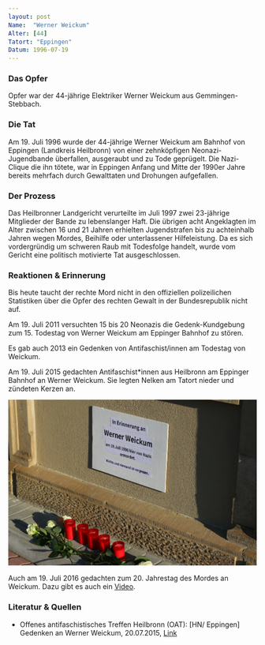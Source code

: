 ```yaml
---
layout: post
Name:  "Werner Weickum"
Alter: [44]
Tatort: "Eppingen"
Datum: 1996-07-19
---
```


### Das Opfer

Opfer war der 44-jährige Elektriker Werner Weickum aus Gemmingen-Stebbach.

### Die Tat

Am 19. Juli 1996 wurde der 44-jährige Werner Weickum am Bahnhof von Eppingen (Landkreis Heilbronn) von einer zehnköpfigen Neonazi-Jugendbande überfallen, ausgeraubt und zu Tode geprügelt.
Die Nazi-Clique die ihn tötete, war in Eppingen Anfang und Mitte der 1990er Jahre bereits mehrfach durch Gewalttaten und Drohungen aufgefallen.

### Der Prozess

Das Heilbronner Landgericht verurteilte im Juli 1997 zwei 23-jährige Mitglieder der Bande zu lebenslanger Haft. Die übrigen acht Angeklagten im Alter zwischen 16 und 21 Jahren erhielten Jugendstrafen bis zu achteinhalb Jahren wegen Mordes, Beihilfe oder unterlassener Hilfeleistung. Da es sich vordergründig um schweren Raub mit Todesfolge handelt, wurde vom Gericht eine politisch motivierte Tat ausgeschlossen.

### Reaktionen & Erinnerung

Bis heute taucht der rechte Mord nicht in den offiziellen polizeilichen Statistiken über die Opfer des rechten Gewalt in der Bundesrepublik nicht auf.

Am 19. Juli 2011 versuchten 15 bis 20 Neonazis die Gedenk-Kundgebung zum 15. Todestag von Werner Weickum am Eppinger Bahnhof zu stören.

Es gab auch 2013 ein Gedenken von Antifaschist/innen am Todestag von Weickum.

Am 19. Juli 2015 gedachten Antifaschist*innen aus Heilbronn am Eppinger Bahnhof an Werner Weickum. Sie legten Nelken am Tatort nieder und zündeten Kerzen an.

![Gedenken an Werner Weickum 2006](/assets/img/werner-weickum-gedenken-2016-a.jpg)

Auch am 19. Juli 2016 gedachten zum 20. Jahrestag des Mordes an Weickum. Dazu gibt es auch ein [Video](https://www.youtube.com/watch?v=8cAN5rd5A1I).

### Literatur & Quellen

* Offenes antifaschistisches Treffen Heilbronn (OAT): [HN/ Eppingen] Gedenken an Werner Weickum, 20.07.2015, [Link](https://linksunten.indymedia.org/de/node/148966)



